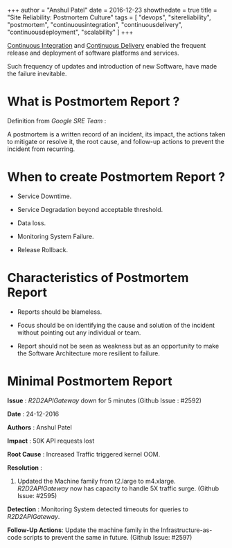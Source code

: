 +++
author = "Anshul Patel"
date = 2016-12-23
showthedate = true
title = "Site Reliability: Postmortem Culture"
tags = [
    "devops",
    "sitereliability",
    "postmortem",
    "continuousintegration",
    "continuousdelivery",
    "continuousdeployment",
    "scalability"
]
+++

[Continuous Integration](http://martinfowler.com/articles/continuousIntegration.html) and [Continuous Delivery](http://martinfowler.com/bliki/ContinuousDelivery.html) enabled the frequent release and deployment of software platforms and services.

Such frequency of updates and introduction of new Software, have made the failure inevitable.

<!--more-->

# What is Postmortem Report ?

Definition from *Google SRE Team* :

A postmortem is a written record of an incident, its impact, the actions taken to mitigate  or resolve it, the root cause, and follow-up actions to prevent the incident from recurring.

# When to create Postmortem Report ?

* Service Downtime.

* Service Degradation beyond acceptable threshold.

* Data loss.

* Monitoring System Failure.

* Release Rollback.

# Characteristics of Postmortem Report

* Reports should be blameless.

* Focus should be on identifying the cause and solution of the incident without pointing out any individual or team.

* Report should not be seen as weakness but as an opportunity to make the Software Architecture more resilient to failure.

# Minimal Postmortem Report


**Issue** : *R2D2APIGateway* down for 5 minutes (Github Issue : #2592)

**Date** : 24-12-2016

**Authors** : Anshul Patel

**Impact** : 50K API requests lost

**Root Cause** : Increased Traffic triggered kernel OOM.

**Resolution** :
1. Updated the Machine family from t2.large to m4.xlarge. *R2D2APIGateway* now has capacity to handle 5X traffic surge. (Github Issue: #2595)

**Detection** : Monitoring System detected timeouts for queries to *R2D2APIGateway*.

**Follow-Up Actions**: Update the machine family in the Infrastructure-as-code scripts to prevent the same in future. (Github Issue: #2597)
